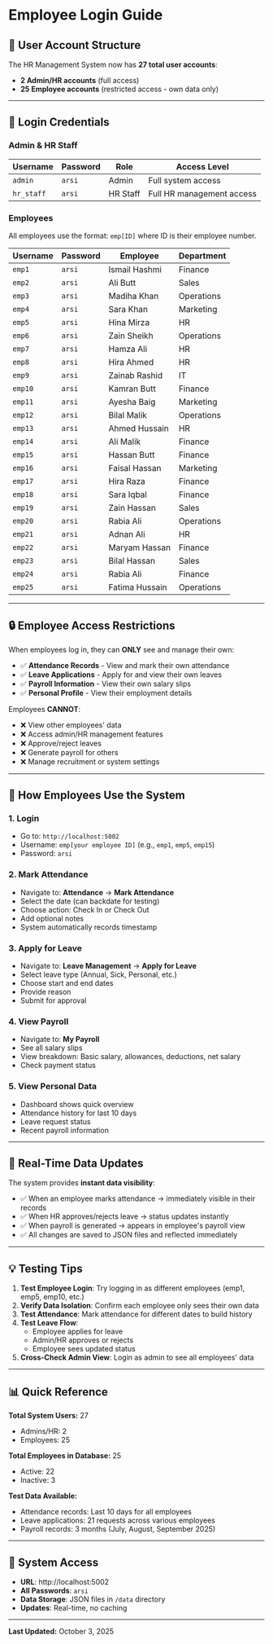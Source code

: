 # Employee Login Guide

## 🔐 User Account Structure

The HR Management System now has **27 total user accounts**:
- **2 Admin/HR accounts** (full access)
- **25 Employee accounts** (restricted access - own data only)

---

## 📝 Login Credentials

### Admin & HR Staff
| Username | Password | Role | Access Level |
|----------|----------|------|--------------|
| `admin` | `arsi` | Admin | Full system access |
| `hr_staff` | `arsi` | HR Staff | Full HR management access |

### Employees
All employees use the format: `emp[ID]` where ID is their employee number.

| Username | Password | Employee | Department |
|----------|----------|----------|------------|
| `emp1` | `arsi` | Ismail Hashmi | Finance |
| `emp2` | `arsi` | Ali Butt | Sales |
| `emp3` | `arsi` | Madiha Khan | Operations |
| `emp4` | `arsi` | Sara Khan | Marketing |
| `emp5` | `arsi` | Hina Mirza | HR |
| `emp6` | `arsi` | Zain Sheikh | Operations |
| `emp7` | `arsi` | Hamza Ali | HR |
| `emp8` | `arsi` | Hira Ahmed | HR |
| `emp9` | `arsi` | Zainab Rashid | IT |
| `emp10` | `arsi` | Kamran Butt | Finance |
| `emp11` | `arsi` | Ayesha Baig | Marketing |
| `emp12` | `arsi` | Bilal Malik | Operations |
| `emp13` | `arsi` | Ahmed Hussain | HR |
| `emp14` | `arsi` | Ali Malik | Finance |
| `emp15` | `arsi` | Hassan Butt | Finance |
| `emp16` | `arsi` | Faisal Hassan | Marketing |
| `emp17` | `arsi` | Hira Raza | Finance |
| `emp18` | `arsi` | Sara Iqbal | Finance |
| `emp19` | `arsi` | Zain Hassan | Sales |
| `emp20` | `arsi` | Rabia Ali | Operations |
| `emp21` | `arsi` | Adnan Ali | HR |
| `emp22` | `arsi` | Maryam Hassan | Finance |
| `emp23` | `arsi` | Bilal Hassan | Sales |
| `emp24` | `arsi` | Rabia Ali | Finance |
| `emp25` | `arsi` | Fatima Hussain | Operations |

---

## 🔒 Employee Access Restrictions

When employees log in, they can **ONLY** see and manage their own:
- ✅ **Attendance Records** - View and mark their own attendance
- ✅ **Leave Applications** - Apply for and view their own leaves
- ✅ **Payroll Information** - View their own salary slips
- ✅ **Personal Profile** - View their employment details

Employees **CANNOT**:
- ❌ View other employees' data
- ❌ Access admin/HR management features
- ❌ Approve/reject leaves
- ❌ Generate payroll for others
- ❌ Manage recruitment or system settings

---

## 🎯 How Employees Use the System

### 1. **Login**
- Go to: `http://localhost:5002`
- Username: `emp[your employee ID]` (e.g., `emp1`, `emp5`, `emp15`)
- Password: `arsi`

### 2. **Mark Attendance**
- Navigate to: **Attendance** → **Mark Attendance**
- Select the date (can backdate for testing)
- Choose action: Check In or Check Out
- Add optional notes
- System automatically records timestamp

### 3. **Apply for Leave**
- Navigate to: **Leave Management** → **Apply for Leave**
- Select leave type (Annual, Sick, Personal, etc.)
- Choose start and end dates
- Provide reason
- Submit for approval

### 4. **View Payroll**
- Navigate to: **My Payroll**
- See all salary slips
- View breakdown: Basic salary, allowances, deductions, net salary
- Check payment status

### 5. **View Personal Data**
- Dashboard shows quick overview
- Attendance history for last 10 days
- Leave request status
- Recent payroll information

---

## 🚀 Real-Time Data Updates

The system provides **instant data visibility**:
- ✅ When an employee marks attendance → immediately visible in their records
- ✅ When HR approves/rejects leave → status updates instantly
- ✅ When payroll is generated → appears in employee's payroll view
- ✅ All changes are saved to JSON files and reflected immediately

---

## 💡 Testing Tips

1. **Test Employee Login**: Try logging in as different employees (emp1, emp5, emp10, etc.)
2. **Verify Data Isolation**: Confirm each employee only sees their own data
3. **Test Attendance**: Mark attendance for different dates to build history
4. **Test Leave Flow**:
   - Employee applies for leave
   - Admin/HR approves or rejects
   - Employee sees updated status
5. **Cross-Check Admin View**: Login as admin to see all employees' data

---

## 📊 Quick Reference

**Total System Users:** 27
- Admins/HR: 2
- Employees: 25

**Total Employees in Database:** 25
- Active: 22
- Inactive: 3

**Test Data Available:**
- Attendance records: Last 10 days for all employees
- Leave applications: 21 requests across various employees
- Payroll records: 3 months (July, August, September 2025)

---

## 🔧 System Access

- **URL**: http://localhost:5002
- **All Passwords**: `arsi`
- **Data Storage**: JSON files in `/data` directory
- **Updates**: Real-time, no caching

---

**Last Updated:** October 3, 2025

